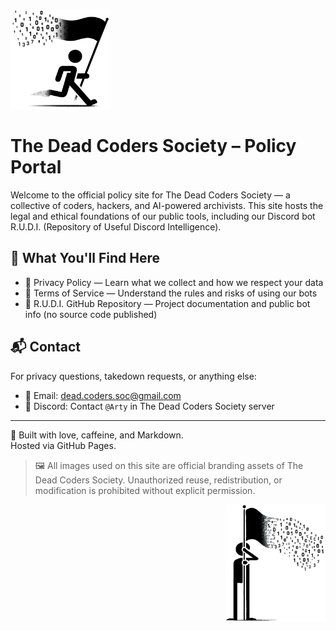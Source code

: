 <p align="left">
  <img src="https://raw.githubusercontent.com/dead-coders-soc/dead-coders-policy/main/assets/The_Real_McCoy_White.png" alt="DCS Runner" width="160">
</p>

# The Dead Coders Society – Policy Portal

Welcome to the official policy site for The Dead Coders Society — a collective of coders, hackers, and AI-powered archivists. This site hosts the legal and ethical foundations of our public tools, including our Discord bot R.U.D.I. (Repository of Useful Discord Intelligence).

## 📜 What You'll Find Here
- 🔐 Privacy Policy — Learn what we collect and how we respect your data  
- 📘 Terms of Service — Understand the rules and risks of using our bots  
- 🤖 R.U.D.I. GitHub Repository — Project documentation and public bot info (no source code published)

## 📬 Contact
For privacy questions, takedown requests, or anything else:

- 📧 Email: dead.coders.soc@gmail.com  
- 💬 Discord: Contact `@Arty` in The Dead Coders Society server

---

🧪 Built with love, caffeine, and Markdown.  
Hosted via GitHub Pages.

> 🖼️ All images used on this site are official branding assets of The Dead Coders Society. Unauthorized reuse, redistribution, or modification is prohibited without explicit permission.

<p align="right">
  <img src="https://raw.githubusercontent.com/dead-coders-soc/dead-coders-policy/main/assets/inverted_hold_it_downn.png" alt="Hold It Downn" width="160">
</p>
